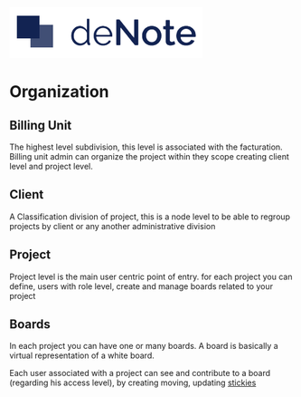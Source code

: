 ![deNote Logo](./assets/images/denote-logo.png)

# Organization

## Billing Unit

The highest level subdivision, this level is associated with the facturation. 
Billing unit admin can organize the project within they scope creating client level and project level.

## Client 

A Classification division of project, this is a node level to be able to regroup projects by client or any another administrative division

## Project

Project level is the main user centric point of entry. for each project you can define, users with role level, create and manage boards related to your project

## Boards
In each project you can have one or many boards. A board is basically a virtual representation of a white board.

Each user associated with a project can see and contribute to a board (regarding his access level), by creating moving, updating [stickies](sticky-types)

